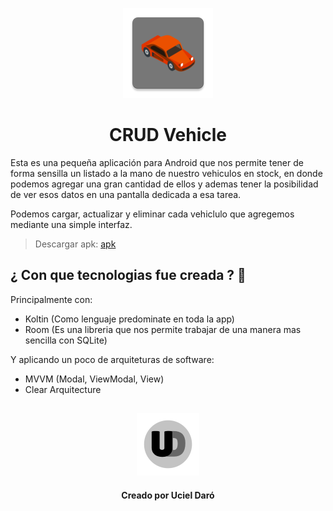 <p align="center"> 
 <img src="https://github.com/Uciel89/CRUD-Vehicle/blob/main/app/src/main/res/mipmap-xxhdpi/ic_launcher.png" alt="CRUD Icon"/>
  <h1 align="center">CRUD Vehicle</h1>
</p>

Esta es una pequeña aplicación para Android que nos permite tener de forma sensilla un listado a la mano de nuestro vehiculos en stock, en donde podemos agregar una gran cantidad de ellos y ademas tener la posibilidad de ver esos datos en una pantalla dedicada a esa tarea. 

Podemos cargar, actualizar y eliminar cada vehiclulo que agregemos mediante una simple interfaz. 

> Descargar apk: <a href="https://github.com/Uciel89/CRUD-Vehicle/raw/main/app/release/app-release.apk" title="Download" download>apk</a>

## ¿ Con que tecnologias fue creada ? 🧐

Principalmente con: 
- Koltin (Como lenguaje predominate en toda la app)
- Room (Es una libreria que nos permite trabajar de una manera mas sencilla con SQLite)

Y aplicando un poco de arquiteturas de software:
- MVVM (Modal, ViewModal, View)
- Clear Arquitecture

##
<p align="center">
  <img style="width : 100px" src="https://github.com/Rviewer-Challenges/H21fsMEAhjInLkmKSET7/blob/main/Imagenes/logo.png"/>
  <h4 align="center">Creado por Uciel Daró</h4>
</p>

